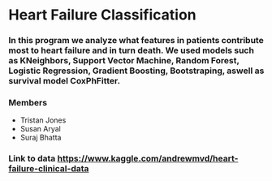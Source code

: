# Heart Failure Classification

### In this program we analyze what features in patients contribute most to heart failure and in turn death. We used models such as KNeighbors, Support Vector Machine, Random Forest, Logistic Regression, Gradient Boosting, Bootstraping, aswell as survival model CoxPhFitter.

### Members
- Tristan Jones 
- Susan Aryal 
- Suraj Bhatta



### Link to data https://www.kaggle.com/andrewmvd/heart-failure-clinical-data

